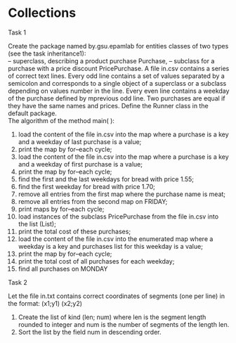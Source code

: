 # Collections

Task 1

Create the package named by.gsu.epamlab for entities classes of two types (see 
the task inheritance1):  
– superclass, describing a product purchase Purchase, 
– subclass for a purchase with a price discount PricePurchase. 
A file in.csv contains a series of ​correct text lines. Every odd line contains a set of values separated by a semicolon and corresponds to a single object of a superclass or a subclass depending on values number in the line. Every even line contains a weekday of the purchase defined by mprevious odd line. 
Two purchases are equal if they have the same names and prices. 
Define the Runner class in the default package.  
The algorithm of the method main( ): 
1. load the content of the file in.csv into ​the map where a purchase is a key and a weekday of last purchase is a value; 
2. print the map by for–each cycle; 
3. load the content of the file in.csv into ​the map where a purchase is a key and a weekday of first purchase is a value; 
4. print the map by for–each cycle; 
5. find the first and the last weekdays for bread with price 1.55; 
6. find the first weekday for bread with price 1.70​; 
7. remove all entries from the first map where the purchase name is meat; 
8. remove all entries from the second map on FRIDAY; 
9. print maps by for–each cycle;
10. load instances of the subclass PricePurchase from the file in.csv into the list (List<PricePurchase>);
11. print the total cost of these purchases;
12. load the content of the file in.csv into the enumerated map where a weekday is a key and purchases list for this weekday is a value; 
13. print the map by for–each cycle;
14. print the total cost of all purchases for each weekday; 
15. find all purchases on MONDAY

Task 2 

Let the file in.txt contains correct coordinates of segments (one per line) in the format: 
(x1;y1) (x2;y2) 
1) Create the list of kind (len; num) where len is the segment length rounded to integer and num is the number of segments of the length len.  
2) Sort the list by the field num in descending order. 
